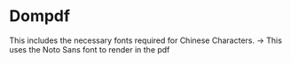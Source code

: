 Dompdf
======

This includes the necessary fonts required for Chinese Characters.
-> This uses the  Noto Sans font to render in the pdf
